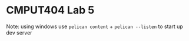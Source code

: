 # CMPUT404 Lab 5

Note: using windows use `pelican content` + `pelican --listen` to start up dev server